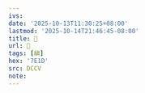 ```yaml
---
ivs:
date: '2025-10-13T11:30:25+08:00'
lastmod: '2025-10-14T21:46:45-08:00'
title: 󰥮
url: 󰥮
tags: [縝]
hex: '7E1D'
src: DCCV
note:
---
```

